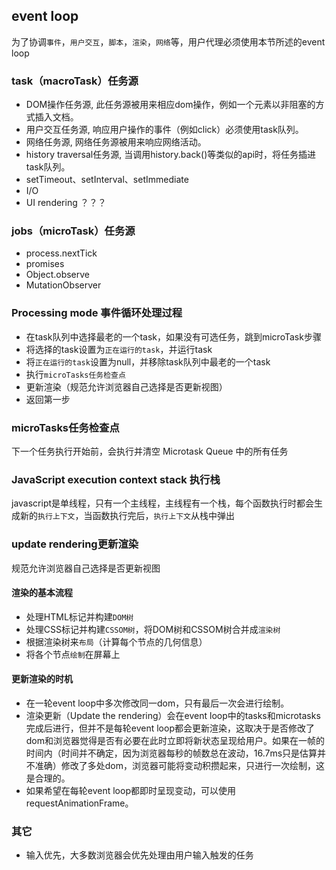 ## event loop
为了协调`事件`，`用户交互`，`脚本`，`渲染`，`网络`等，用户代理必须使用本节所述的event loop

### task（macroTask）任务源
* DOM操作任务源, 此任务源被用来相应dom操作，例如一个元素以非阻塞的方式插入文档。
* 用户交互任务源, 响应用户操作的事件（例如click）必须使用task队列。
* 网络任务源, 网络任务源被用来响应网络活动。
* history traversal任务源, 当调用history.back()等类似的api时，将任务插进task队列。
* setTimeout、setInterval、setImmediate
* I/O
* UI rendering ？？？

### jobs（microTask）任务源
* process.nextTick
* promises
* Object.observe
* MutationObserver

### Processing mode 事件循环处理过程
* 在task队列中选择最老的一个task，如果没有可选任务，跳到microTask步骤
* 将选择的task设置为`正在运行的task`，并运行task
* 将`正在运行的task`设置为null，并移除task队列中最老的一个task
* 执行`microTasks任务检查点`
* 更新渲染（规范允许浏览器自己选择是否更新视图）
* 返回第一步

### microTasks任务检查点
下一个任务执行开始前，会执行并清空 Microtask Queue 中的所有任务

### JavaScript execution context stack 执行栈
javascript是单线程，只有一个主线程，主线程有一个栈，每个函数执行时都会生成新的`执行上下文`，当函数执行完后，`执行上下文`从栈中弹出

### update rendering更新渲染
规范允许浏览器自己选择是否更新视图

#### 渲染的基本流程
* 处理HTML标记并构建`DOM树`
* 处理CSS标记并构建`CSSOM树`，将DOM树和CSSOM树合并成`渲染树`
* 根据渲染树来`布局`（计算每个节点的几何信息）
* 将各个节点`绘制`在屏幕上

#### 更新渲染的时机
* 在一轮event loop中多次修改同一dom，只有最后一次会进行绘制。
* 渲染更新（Update the rendering）会在event loop中的tasks和microtasks完成后进行，但并不是每轮event loop都会更新渲染，这取决于是否修改了dom和浏览器觉得是否有必要在此时立即将新状态呈现给用户。如果在一帧的时间内（时间并不确定，因为浏览器每秒的帧数总在波动，16.7ms只是估算并不准确）修改了多处dom，浏览器可能将变动积攒起来，只进行一次绘制，这是合理的。
* 如果希望在每轮event loop都即时呈现变动，可以使用requestAnimationFrame。

### 其它
* 输入优先，大多数浏览器会优先处理由用户输入触发的任务